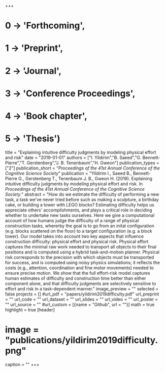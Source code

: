 +++
# 0 -> 'Forthcoming',
# 1 -> 'Preprint',
# 2 -> 'Journal',
# 3 -> 'Conference Proceedings',
# 4 -> 'Book chapter',
# 5 -> 'Thesis')

title = "Explaining intuitive difficulty judgments by modeling physical effort and risk"
date = "2019-01-01"
authors = ["I. Yildirim","B. Saeed","G. Bennett-Pierre","T. Gerstenberg","J. B. Tenenbaum","H. Gweon"]
publication_types = ["2"]
publication_short = "_Proceedings of the 41st Annual Conference of the Cognitive Science Society_"
publication = "Yildirim I., Saeed B., Bennett-Pierre G., Gerstenberg T., Tenenbaum J. B., Gweon H. (2019). Explaining intuitive difficulty judgments by modeling physical effort and risk. In _Proceedings of the 41st Annual Conference of the Cognitive Science Society_."
abstract = "How do we estimate the difficulty of performing a new task, a task we've never tried before such as making a sculpture, a birthday cake, or building a tower with LEGO blocks? Estimating difficulty helps us appreciate others' accomplishments, and plays a critical role in deciding whether to undertake new tasks ourselves. Here we give a computational account of how humans judge the difficulty of a range of physical construction tasks, whererby the goal is to go from an inital configuration (e.g. blocks scattered on the floor) to a target configuration (e.g. a block tower). Our model takes into account two key aspects that influence construction difficulty: physical effort and physical risk. Physical effort captures the minimal raw work needed to  transport all objects to their final positions and is computed using a hybrid task-and-motion planner. Physical risk corresponds to the precision with which objects must be transported for success, and is computed using noisy physics simulations; it reflects the costs (e.g., attention, coordination and fine motor movements) needed to ensure precise motion. We show that the full effort-risk model captures human estimates of difficulty and construction time better than either component alone, and that difficulty judgments are selectively sensitive to effort and risk in a task-dependent manner."
image_preview = ""
selected = false
projects = []
#url_pdf = "papers/yildirim2019difficulty.pdf"
url_preprint = ""
url_code = ""
url_dataset = ""
url_slides = ""
url_video = ""
url_poster = ""
url_source = ""
#url_custom = [{name = "Github", url = ""}]
math = true
highlight = true
[header]
# image = "publications/yildirim2019difficulty.png"
caption = ""
+++